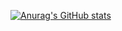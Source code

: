 [![Anurag's GitHub stats](https://github-readme-stats.vercel.app/api?username=n0m4n904&show_icons=true&theme=transparent&title_color=00b4e7&text_color=00b4e7&icon_color=00b4e7&border_color=00b4e7)](https://github.com/anuraghazra/github-readme-stats)
<!--
**N0m4n904/N0m4n904** is a ✨ _special_ ✨ repository because its `README.md` (this file) appears on your GitHub profile.

Here are some ideas to get you started:

- 🔭 I’m currently working on ...
- 🌱 I’m currently learning ...
- 👯 I’m looking to collaborate on ...
- 🤔 I’m looking for help with ...
- 💬 Ask me about ...
- 📫 How to reach me: ...
- 😄 Pronouns: ...
- ⚡ Fun fact: ...
-->
